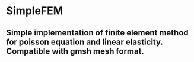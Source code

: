 # SimpleFEM
## Simple implementation of finite element method for poisson equation and linear elasticity. Compatible with gmsh mesh format.
